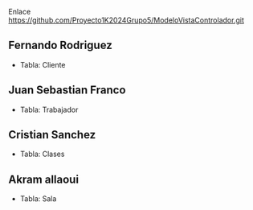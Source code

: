 
Enlace https://github.com/Proyecto1K2024Grupo5/ModeloVistaControlador.git


## Fernando Rodriguez
- Tabla: Cliente


## Juan Sebastian Franco
- Tabla: Trabajador


## Cristian Sanchez
- Tabla: Clases


## Akram allaoui
- Tabla: Sala
